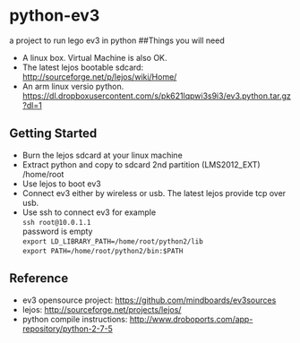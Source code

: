 python-ev3
==========

a project to run lego ev3 in python
##Things you will need
* A linux box. Virtual Machine is also OK.
* The latest lejos bootable sdcard: http://sourceforge.net/p/lejos/wiki/Home/
* An arm linux versio python. https://dl.dropboxusercontent.com/s/pk621lqpwi3s9i3/ev3.python.tar.gz?dl=1

## Getting Started
* Burn the lejos sdcard at your linux machine
* Extract python and copy to sdcard 2nd partition (LMS2012_EXT) /home/root
* Use lejos to boot ev3
* Connect ev3 either by wireless or usb. The latest lejos provide tcp over usb.
* Use ssh to connect ev3 for example  
`ssh root@10.0.1.1`  
password is empty  
`export LD_LIBRARY_PATH=/home/root/python2/lib`  
`export PATH=/home/root/python2/bin:$PATH`  

## Reference
* ev3 opensource project: https://github.com/mindboards/ev3sources
* lejos: http://sourceforge.net/projects/lejos/
* python compile instructions: http://www.droboports.com/app-repository/python-2-7-5
